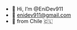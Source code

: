 - 👋 Hi, I’m @EniDev911
- 📨 enidev911@gmail.com
- 🌆 from Chile 🇨🇱


<!---
EniDev911/EniDev911 is a ✨ special ✨ repository because its `README.md` (this file) appears on your GitHub profile.
You can click the Preview link to take a look at your changes.
--->
